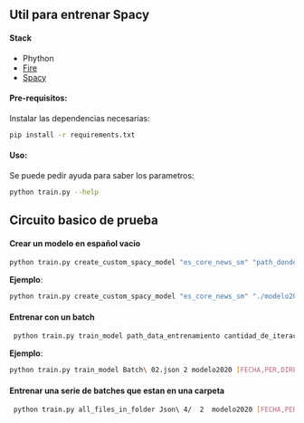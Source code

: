 ## Util para entrenar Spacy

#### Stack

- Phython
- [Fire](https://github.com/google/python-fire)
- [Spacy](https://spacy.io/)

#### Pre-requisitos:

Instalar las dependencias necesarias:

```bash
pip install -r requirements.txt
```

#### Uso:

Se puede pedir ayuda para saber los parametros:

```bash
python train.py --help
```

## Circuito basico de prueba

#### Crear un modelo en español vacio

```bash
python train.py create_custom_spacy_model "es_core_news_sm" "path_donde_se_quiere_guardar_el_modelo"
```

**Ejemplo**:

```bash
python train.py create_custom_spacy_model "es_core_news_sm" "./modelo2020"
```

#### Entrenar con un batch

```bash
 python train.py train_model path_data_entrenamiento cantidad_de_iteraciones path_modelo lista_de_entidades_a_entrenar
```

**Ejemplo**:

```bash
python train.py train_model Batch\ 02.json 2 modelo2020 [FECHA,PER,DIRECCIÓN,NUM_DNI,NUM_CUIT_CUIL,EDAD,NACIONALIDAD,NUM_TELEFÓNO,OCUPACIÓN/PROFESIÓN,PATENTE/DOMINIO,CORREO_ELECTRÓNICO,ARTÍCULO]
```

#### Entrenar una serie de batches que estan en una carpeta

```bash
 python train.py all_files_in_folder Json\ 4/  2  modelo2020 [FECHA,PER,DIRECCIÓN,NUM_DNI,NUM_CUIT_CUIL,EDAD,NACIONALIDAD]
```
